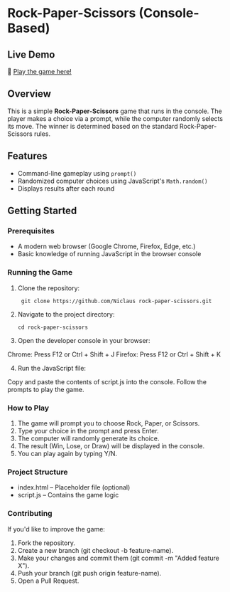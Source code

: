 # Rock-Paper-Scissors (Console-Based)

## Live Demo  

🔗 [Play the game here!](https://niclaus1.github.io/rock-paper-scissors/)

## Overview

This is a simple **Rock-Paper-Scissors** game that runs in the console. The player makes a choice via a prompt, while the computer randomly selects its move. The winner is determined based on the standard Rock-Paper-Scissors rules.

## Features

- Command-line gameplay using `prompt()`
- Randomized computer choices using JavaScript's `Math.random()`
- Displays results after each round

## Getting Started

### Prerequisites

- A modern web browser (Google Chrome, Firefox, Edge, etc.)
- Basic knowledge of running JavaScript in the browser console

### Running the Game

1. Clone the repository:

   ``` git clone https://github.com/Niclaus rock-paper-scissors.git```
2. Navigate to the project directory:

    ```cd rock-paper-scissors ```

3. Open the developer console in your browser:

Chrome: Press F12 or Ctrl + Shift + J
Firefox: Press F12 or Ctrl + Shift + K

4. Run the JavaScript file:

Copy and paste the contents of script.js into the console.
Follow the prompts to play the game.

### How to Play
1. The game will prompt you to choose Rock, Paper, or Scissors.
2. Type your choice in the prompt and press Enter.
3. The computer will randomly generate its choice.
4. The result (Win, Lose, or Draw) will be displayed in the console.
5. You can play again by typing Y/N.

### Project Structure
- index.html – Placeholder file (optional)
- script.js – Contains the game logic

### Contributing
If you'd like to improve the game:
1. Fork the repository.
2. Create a new branch (git checkout -b feature-name).
3. Make your changes and commit them (git commit -m "Added feature X").
4. Push your branch (git push origin feature-name).
5. Open a Pull Request.
